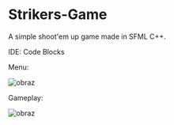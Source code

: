 # Strikers-Game
A simple shoot'em up game made in SFML C++.

IDE: Code Blocks

Menu:

![obraz](https://github.com/Baszkos/Strikers-Game/assets/64090155/1a3c9621-943a-4d6c-82bf-4db9e1014b9a)

Gameplay:

![obraz](https://github.com/Baszkos/Strikers-Game/assets/64090155/3e191358-cc57-471e-a948-4a8196d30544)

